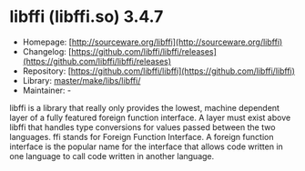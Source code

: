 # libffi (libffi.so) 3.4.7
 - Homepage: [http://sourceware.org/libffi](http://sourceware.org/libffi)
 - Changelog: [https://github.com/libffi/libffi/releases](https://github.com/libffi/libffi/releases)
 - Repository: [https://github.com/libffi/libffi](https://github.com/libffi/libffi)
 - Library: [master/make/libs/libffi/](https://github.com/Freetz-NG/freetz-ng/tree/master/make/libs/libffi/)
 - Maintainer: -

libffi is a library that really only provides the lowest, machine dependent layer of a fully featured foreign function interface. A layer must exist above libffi that handles type conversions for values passed between the two languages. ffi stands for Foreign Function Interface. A foreign function interface is the popular name for the interface that allows code written in one language to call code written in another language.
